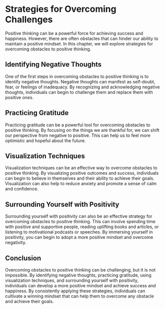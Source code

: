 Strategies for Overcoming Challenges
==========================================================================================

Positive thinking can be a powerful force for achieving success and happiness. However, there are often obstacles that can hinder our ability to maintain a positive mindset. In this chapter, we will explore strategies for overcoming obstacles to positive thinking.

Identifying Negative Thoughts
-----------------------------

One of the first steps in overcoming obstacles to positive thinking is to identify negative thoughts. Negative thoughts can manifest as self-doubt, fear, or feelings of inadequacy. By recognizing and acknowledging negative thoughts, individuals can begin to challenge them and replace them with positive ones.

Practicing Gratitude
--------------------

Practicing gratitude can be a powerful tool for overcoming obstacles to positive thinking. By focusing on the things we are thankful for, we can shift our perspective from negative to positive. This can help us to feel more optimistic and hopeful about the future.

Visualization Techniques
------------------------

Visualization techniques can be an effective way to overcome obstacles to positive thinking. By visualizing positive outcomes and success, individuals can begin to believe in themselves and their ability to achieve their goals. Visualization can also help to reduce anxiety and promote a sense of calm and confidence.

Surrounding Yourself with Positivity
------------------------------------

Surrounding yourself with positivity can also be an effective strategy for overcoming obstacles to positive thinking. This can involve spending time with positive and supportive people, reading uplifting books and articles, or listening to motivational podcasts or speeches. By immersing yourself in positivity, you can begin to adopt a more positive mindset and overcome negativity.

Conclusion
----------

Overcoming obstacles to positive thinking can be challenging, but it is not impossible. By identifying negative thoughts, practicing gratitude, using visualization techniques, and surrounding yourself with positivity, individuals can develop a more positive mindset and achieve success and happiness. By consistently applying these strategies, individuals can cultivate a winning mindset that can help them to overcome any obstacle and achieve their goals.
